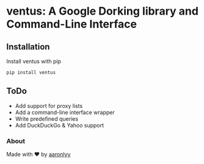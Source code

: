 # ventus: A Google Dorking library and Command-Line Interface

## Installation

Install ventus with pip

```pip install ventus```

## ToDo

- Add support for proxy lists
- Add a command-line interface wrapper
- Write predefined queries
- Add DuckDuckGo & Yahoo support

### About

Made with ♥ by [aaronlyy](https://github.com/aaronlyy)
